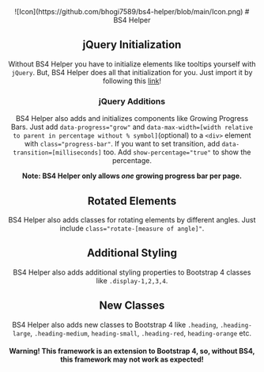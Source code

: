 <div align="center">
  ![Icon](https://github.com/bhogi7589/bs4-helper/blob/main/Icon.png)
# BS4 Helper
  
## jQuery Initialization

Without BS4 Helper you have to initialize elements like tooltips yourself with `jQuery`. But, BS4 Helper does all that initialization for you. Just import it by following this [link](https://bhogi7589.github.io/bs4-helper)!

### jQuery Additions

BS4 Helper also adds and initializes components like Growing Progress Bars. Just add `data-progress="grow"` and `data-max-width=[width relative to parent in percentage without % symbol]`(optional) to a `<div>` element with `class="progress-bar"`. If you want to set transition, add `data-transition=[milliseconds]` too. Add `show-percentage="true"` to show the percentage.

**Note: BS4 Helper only allows *one* growing progress bar per page.**

## Rotated Elements

BS4 Helper also adds classes for rotating elements by different angles. Just include `class="rotate-[measure of angle]"`.

## Additional Styling

BS4 Helper also adds additional styling properties to Bootstrap 4 classes like `.display-1,2,3,4`.

## New Classes

BS4 Helper also adds new classes to Bootstrap 4 like `.heading`, `.heading-large`, `.heading-medium`, `heading-small`, `.heading-red`, `heading-orange` etc.

#### Warning! This framework is an extension to Bootstrap 4, so, without BS4, this framework may not work as expected!
  </div>
